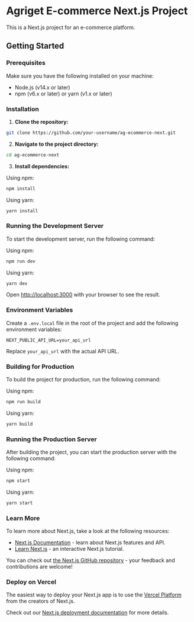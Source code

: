 # Agriget E-commerce Next.js Project

This is a Next.js project for an e-commerce platform.

## Getting Started

### Prerequisites

Make sure you have the following installed on your machine:

- Node.js (v14.x or later)
- npm (v6.x or later) or yarn (v1.x or later)

### Installation

1. **Clone the repository:**

```bash
git clone https://github.com/your-username/ag-ecommerce-next.git
```

2. **Navigate to the project directory:**

```bash
cd ag-ecommerce-next
```

3. **Install dependencies:**

Using npm:
```bash
npm install
```

Using yarn:
```bash
yarn install
```

### Running the Development Server

To start the development server, run the following command:

Using npm:
```bash
npm run dev
```

Using yarn:
```bash
yarn dev
```

Open [http://localhost:3000](http://localhost:3000) with your browser to see the result.

### Environment Variables

Create a `.env.local` file in the root of the project and add the following environment variables:

```
NEXT_PUBLIC_API_URL=your_api_url
```

Replace `your_api_url` with the actual API URL.

### Building for Production

To build the project for production, run the following command:

Using npm:
```bash
npm run build
```

Using yarn:
```bash
yarn build
```

### Running the Production Server

After building the project, you can start the production server with the following command:

Using npm:
```bash
npm start
```

Using yarn:
```bash
yarn start
```

### Learn More

To learn more about Next.js, take a look at the following resources:

- [Next.js Documentation](https://nextjs.org/docs) - learn about Next.js features and API.
- [Learn Next.js](https://nextjs.org/learn) - an interactive Next.js tutorial.

You can check out [the Next.js GitHub repository](https://github.com/vercel/next.js) - your feedback and contributions are welcome!

### Deploy on Vercel

The easiest way to deploy your Next.js app is to use the [Vercel Platform](https://vercel.com/new?utm_medium=default-template&filter=next.js&utm_source=create-next-app&utm_campaign=create-next-app-readme) from the creators of Next.js.

Check out our [Next.js deployment documentation](https://nextjs.org/docs/app/building-your-application/deploying) for more details.
